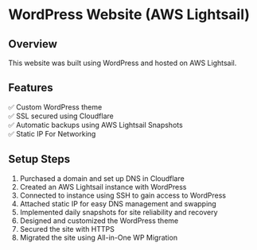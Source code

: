 # WordPress Website (AWS Lightsail)

## Overview
This website was built using WordPress and hosted on AWS Lightsail.

## Features
✅ Custom WordPress theme  
✅ SSL secured using Cloudflare  
✅ Automatic backups using AWS Lightsail Snapshots  
✅ Static IP For Networking

## Setup Steps
1. Purchased a domain and set up DNS in Cloudflare
2. Created an AWS Lightsail instance with WordPress
3. Connected to instance using SSH to gain access to WordPress
4. Attached static IP for easy DNS management and swapping
5. Implemented daily snapshots for site reliability and recovery
6. Designed and customized the WordPress theme
7. Secured the site with HTTPS
8. Migrated the site using All-in-One WP Migration

<!-- ## Screenshots
 ![Homepage](screenshots/homepage.png) -->
